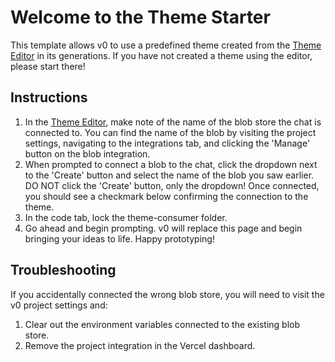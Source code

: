 # Welcome to the Theme Starter
This template allows v0 to use a predefined theme created from the [Theme Editor](https://v0.dev/community/theme-editor-mJ213GxiejJ) in its generations. If you have not created a theme using the editor, please start there!

## Instructions
1. In the [Theme Editor](https://v0.dev/community/theme-editor-mJ213GxiejJ), make note of the name of the blob store the chat is connected to. You can find the name of the blob by visiting the project settings, navigating to the integrations tab, and clicking the 'Manage' button on the blob integration.
2. When prompted to connect a blob to the chat, click the dropdown next to the 'Create' button and select the name of the blob you saw earlier. DO  NOT click the 'Create' button, only the dropdown! Once connected, you should see a checkmark below confirming the connection to the theme.
3. In the code tab, lock the theme-consumer folder.
4. Go ahead and begin prompting. v0 will replace this page and begin bringing your ideas to life. Happy prototyping!

## Troubleshooting
If you accidentally connected the wrong blob store, you will need to visit the v0 project settings and:
1. Clear out the environment variables connected to the existing blob store.
2. Remove the project integration in the Vercel dashboard.
